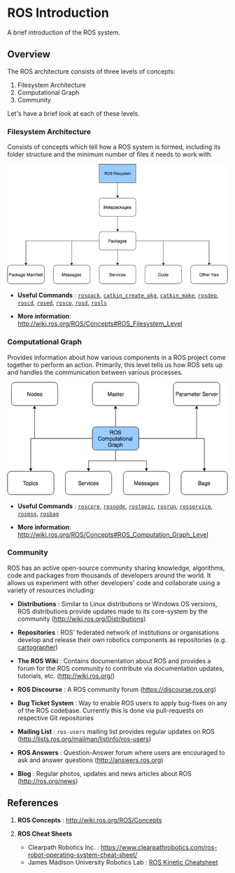 # ROS Introduction

A brief introduction of the ROS system.

## Overview

The ROS architecture consists of three levels of concepts:

1. Filesystem Architecture
2. Computational Graph
3. Community

Let's have a brief look at each of these levels.

### Filesystem Architecture

Consists of concepts which tell how a ROS system is formed, including its
folder structure and the minimum number of files it needs to work with.

![ROS_Filesystem](./images/ROS_Filesystem_Architecture.png)

- **Useful Commands** : [`rospack`][cmd-rospack], [`catkin_create_pkg`][cmd-catkin_create_pkg], [`catkin_make`][cmd-catkin_make], [`rosdep`][cmd-rosdep], [`roscd`][cmd-roscd], [`rosed`][cmd-rosed], [`roscp`][cmd-roscp], [`rosd`][cmd-rosd], [`rosls`][cmd-rosls]

- **More information**: http://wiki.ros.org/ROS/Concepts#ROS_Filesystem_Level

### Computational Graph

Provides information about how various components in a ROS project come
together to perform an action. Primarily, this level tells us how ROS sets up
and handles the communication between various processes.

![ROS Computational Graph](./images/ROS_Computational_Graph.png)

- **Useful Commands** : [`roscore`][cmd-roscore], [`rosnode`][cmd-rosnode], [`rostopic`][cmd-rostopic], [`rosrun`][cmd-rosrun], [`rosservice`][cmd-rosservice], [`rosmsg`][cmd-rosmsg], [`rosbag`][cmd-rosbag]

- **More information**: http://wiki.ros.org/ROS/Concepts#ROS_Computation_Graph_Level

### Community

ROS has an active open-source community sharing knowledge, algorithms, code and packages from thousands of developers around the world. It allows us experiment with other developers' code and collaborate using a variety of resources including:

- **Distributions** : Similar to Linux distributions or Windows OS versions, ROS
distributions provide updates made to its core-system by the community (http://wiki.ros.org/Distributions)

- **Repositories** : ROS' federated network of institutions or organisations develop
and release their own robotics components as repositories (e.g. [cartographer](http://wiki.ros.org/cartographer?distro=melodic))

- **The ROS Wiki** : Contains documentation about ROS and provides a forum for the
ROS community to contribute via documentation updates, tutorials, etc. (http://wiki.ros.org/)

- **ROS Discourse** : A ROS community forum (https://discourse.ros.org)

- **Bug Ticket System** : Way to enable ROS users to apply bug-fixes on any of the ROS codebase. Currently this is done via pull-requests on respective Git repositories

- **Mailing List** : `ros-users` mailing list provides regular updates on ROS (http://lists.ros.org/mailman/listinfo/ros-users)

- **ROS Answers** : Question-Answer forum where users are encouraged to ask and answer questions (http://answers.ros.org)

- **Blog** : Regular photos, updates and news articles about ROS (http://ros.org/news)


## References

1. **ROS Concepts** : http://wiki.ros.org/ROS/Concepts

2. **ROS Cheat Sheets**
    - Clearpath Robotics Inc. : https://www.clearpathrobotics.com/ros-robot-operating-system-cheat-sheet/

    * James Madison University Robotics Lab : [ROS Kinetic Cheatsheet](https://w3.cs.jmu.edu/spragunr/CS354/handouts/ROSCheatsheet.pdf)


[cmd-rospack]: http://wiki.ros.org/rospack?distro=melodic
[cmd-catkin_create_pkg]: http://wiki.ros.org/catkin/commands/catkin_create_pkg
[cmd-catkin_make]: http://wiki.ros.org/catkin/commands/catkin_make
[cmd-rosdep]: http://wiki.ros.org/rosdep
[cmd-roscd]: http://wiki.ros.org/rosbash?distro=melodic#roscd
[cmd-rosed]: http://wiki.ros.org/rosbash?distro=melodic#rosed
[cmd-roscp]: http://wiki.ros.org/rosbash?distro=melodic#roscp
[cmd-rosd]: http://wiki.ros.org/rosbash?distro=melodic#rosd
[cmd-rosls]: http://wiki.ros.org/rosbash?distro=melodic#rosls

[cmd-roscore]: http://wiki.ros.org/roscore
[cmd-rosnode]: http://wiki.ros.org/rosnode?distro=melodic
[cmd-rostopic]: http://wiki.ros.org/rostopic?distro=melodic
[cmd-rosrun]: http://wiki.ros.org/rosbash?distro=melodic#rosrun
[cmd-rosservice]: http://wiki.ros.org/rosservice?distro=melodic
[cmd-rosmsg]: http://wiki.ros.org/rosmsg?distro=melodic
[cmd-rosbag]: http://wiki.ros.org/rosbag?distro=melodic


